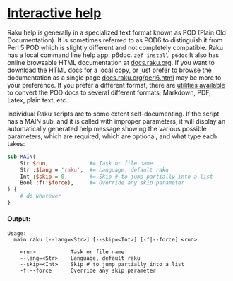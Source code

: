 [1]: https://rosettacode.org/wiki/Interactive_help

# [Interactive help][1]





Raku help is generally in a specialized text format known as POD (Plain Old Documentation). It is sometimes referred to as POD6 to distinguish it from Perl 5 POD which is slightly different and not completely compatible. Raku has a local command line help app: p6doc. `zef install p6doc` It also has online browsable HTML documentation at [docs.raku.org](https://docs.raku.org). If you want to download the HTML docs for a local copy, or just prefer to browse the documentation as a single page [docs.raku.org/perl6.html](https://docs.raku.org/perl6.html) may be more to your preference. If you prefer a different format, there are [utilities available](https://modules.raku.org/search/?q=POD%3A%3ATo) to convert the POD docs to several different formats; Markdown, PDF, Latex, plain text, etc.



Individual Raku scripts are to some extent self-documenting. If the script has a MAIN sub, and it is called with improper parameters, it will display an automatically generated help message showing the various possible parameters, which are required, which are optional, and what type each takes:

```perl
sub MAIN(
    Str $run,             #= Task or file name
    Str :$lang = 'raku',  #= Language, default raku
    Int :$skip = 0,       #= Skip # to jump partially into a list
    Bool :f(:$force),     #= Override any skip parameter
) {
    # do whatever
}
```

#### Output:
```
Usage:
  main.raku [--lang=<Str>] [--skip=<Int>] [-f|--force] <run>
  
    <run>           Task or file name
    --lang=<Str>    Language, default raku
    --skip=<Int>    Skip # to jump partially into a list
    -f|--force      Override any skip parameter
```
